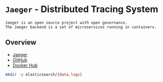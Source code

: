# `Jaeger` - Distributed Tracing System

    Jaeger is an open source project with open governance.
    The Jaeger backend is a set of microservices running in containers.

## Overview

- [Jaeger](https://www.jaegertracing.io/)
- [GitHub](https://github.com/jaegertracing/jaeger)
- [Docker Hub](https://hub.docker.com/r/jaegertracing/all-in-one)

```sh
mkdir -p elasticsearch/{data,logs}
```
